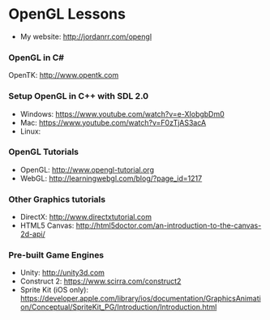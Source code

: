 # OpenGL Lessons
* My website: http://jordanrr.com/opengl

### OpenGL in C\#
OpenTK: http://www.opentk.com

### Setup OpenGL in C++ with SDL 2.0
* Windows: https://www.youtube.com/watch?v=e-XIobgbDm0
* Mac: https://www.youtube.com/watch?v=F0zTjAS3acA
* Linux: 

### OpenGL Tutorials
* OpenGL: http://www.opengl-tutorial.org
* WebGL: http://learningwebgl.com/blog/?page_id=1217

### Other Graphics tutorials
* DirectX: http://www.directxtutorial.com
* HTML5 Canvas: http://html5doctor.com/an-introduction-to-the-canvas-2d-api/

### Pre-built Game Engines
* Unity: http://unity3d.com
* Construct 2: https://www.scirra.com/construct2
* Sprite Kit (iOS only): https://developer.apple.com/library/ios/documentation/GraphicsAnimation/Conceptual/SpriteKit_PG/Introduction/Introduction.html
